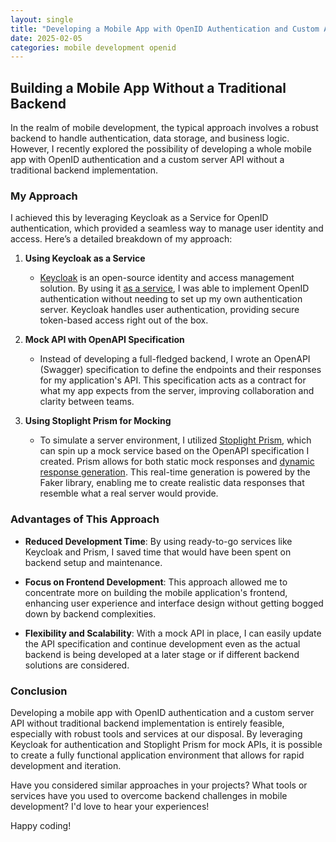 ```yaml
---
layout: single
title: "Developing a Mobile App with OpenID Authentication and Custom API Without Backend"
date: 2025-02-05
categories: mobile development openid
---
```


## Building a Mobile App Without a Traditional Backend

In the realm of mobile development, the typical approach involves a robust backend to handle authentication, data storage, and business logic. However, I recently explored the possibility of developing a whole mobile app with OpenID authentication and a custom server API without a traditional backend implementation. 

### My Approach

I achieved this by leveraging Keycloak as a Service for OpenID authentication, which provided a seamless way to manage user identity and access. Here’s a detailed breakdown of my approach:

1. **Using Keycloak as a Service**
   - [Keycloak](https://www.keycloak.org/) is an open-source identity and access management solution. By using it [as a service](https://www.cloud-iam.com), I was able to implement OpenID authentication without needing to set up my own authentication server. Keycloak handles user authentication, providing secure token-based access right out of the box.

2. **Mock API with OpenAPI Specification**
   - Instead of developing a full-fledged backend, I wrote an OpenAPI (Swagger) specification to define the endpoints and their responses for my application's API. This specification acts as a contract for what my app expects from the server, improving collaboration and clarity between teams.

3. **Using Stoplight Prism for Mocking**
   - To simulate a server environment, I utilized [Stoplight Prism](https://stoplight.io/open-source/prism), which can spin up a mock service based on the OpenAPI specification I created. Prism allows for both static mock responses and [dynamic response generation](https://github.com/stoplightio/prism/blob/master/docs/guides/01-mocking.md). This real-time generation is powered by the Faker library, enabling me to create realistic data responses that resemble what a real server would provide.

### Advantages of This Approach

- **Reduced Development Time**: By using ready-to-go services like Keycloak and Prism, I saved time that would have been spent on backend setup and maintenance.
  
- **Focus on Frontend Development**: This approach allowed me to concentrate more on building the mobile application's frontend, enhancing user experience and interface design without getting bogged down by backend complexities.

- **Flexibility and Scalability**: With a mock API in place, I can easily update the API specification and continue development even as the actual backend is being developed at a later stage or if different backend solutions are considered.

### Conclusion

Developing a mobile app with OpenID authentication and a custom server API without traditional backend implementation is entirely feasible, especially with robust tools and services at our disposal. By leveraging Keycloak for authentication and Stoplight Prism for mock APIs, it is possible to create a fully functional application environment that allows for rapid development and iteration.

Have you considered similar approaches in your projects? What tools or services have you used to overcome backend challenges in mobile development? I'd love to hear your experiences!

Happy coding!